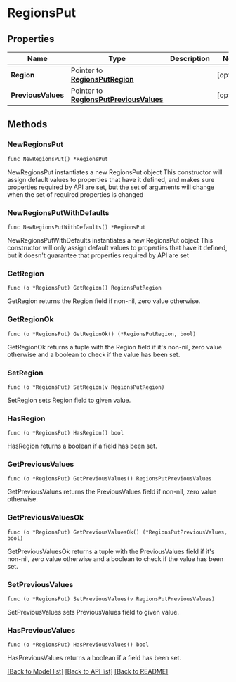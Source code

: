 # RegionsPut

## Properties

Name | Type | Description | Notes
------------ | ------------- | ------------- | -------------
**Region** | Pointer to [**RegionsPutRegion**](RegionsPutRegion.md) |  | [optional] 
**PreviousValues** | Pointer to [**RegionsPutPreviousValues**](RegionsPutPreviousValues.md) |  | [optional] 

## Methods

### NewRegionsPut

`func NewRegionsPut() *RegionsPut`

NewRegionsPut instantiates a new RegionsPut object
This constructor will assign default values to properties that have it defined,
and makes sure properties required by API are set, but the set of arguments
will change when the set of required properties is changed

### NewRegionsPutWithDefaults

`func NewRegionsPutWithDefaults() *RegionsPut`

NewRegionsPutWithDefaults instantiates a new RegionsPut object
This constructor will only assign default values to properties that have it defined,
but it doesn't guarantee that properties required by API are set

### GetRegion

`func (o *RegionsPut) GetRegion() RegionsPutRegion`

GetRegion returns the Region field if non-nil, zero value otherwise.

### GetRegionOk

`func (o *RegionsPut) GetRegionOk() (*RegionsPutRegion, bool)`

GetRegionOk returns a tuple with the Region field if it's non-nil, zero value otherwise
and a boolean to check if the value has been set.

### SetRegion

`func (o *RegionsPut) SetRegion(v RegionsPutRegion)`

SetRegion sets Region field to given value.

### HasRegion

`func (o *RegionsPut) HasRegion() bool`

HasRegion returns a boolean if a field has been set.

### GetPreviousValues

`func (o *RegionsPut) GetPreviousValues() RegionsPutPreviousValues`

GetPreviousValues returns the PreviousValues field if non-nil, zero value otherwise.

### GetPreviousValuesOk

`func (o *RegionsPut) GetPreviousValuesOk() (*RegionsPutPreviousValues, bool)`

GetPreviousValuesOk returns a tuple with the PreviousValues field if it's non-nil, zero value otherwise
and a boolean to check if the value has been set.

### SetPreviousValues

`func (o *RegionsPut) SetPreviousValues(v RegionsPutPreviousValues)`

SetPreviousValues sets PreviousValues field to given value.

### HasPreviousValues

`func (o *RegionsPut) HasPreviousValues() bool`

HasPreviousValues returns a boolean if a field has been set.


[[Back to Model list]](../README.md#documentation-for-models) [[Back to API list]](../README.md#documentation-for-api-endpoints) [[Back to README]](../README.md)


